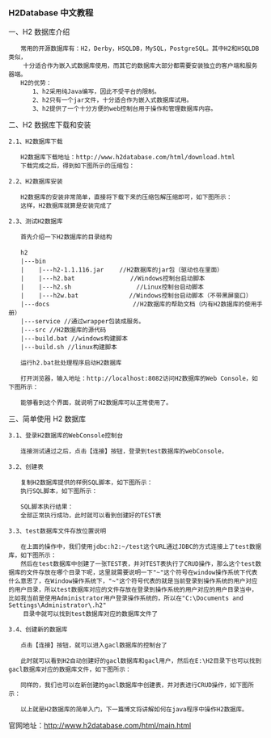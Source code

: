 ### H2Database 中文教程

一、H2 数据库介绍

    　　常用的开源数据库有：H2，Derby，HSQLDB，MySQL，PostgreSQL。其中H2和HSQLDB类似，
        十分适合作为嵌入式数据库使用，而其它的数据库大部分都需要安装独立的客户端和服务器端。
    　　H2的优势：
    　　　　1、h2采用纯Java编写，因此不受平台的限制。
    　　　　2、h2只有一个jar文件，十分适合作为嵌入式数据库试用。
    　　　　3、h2提供了一个十分方便的web控制台用于操作和管理数据库内容。

二、H2 数据库下载和安装

    2.1、H2数据库下载

    　　H2数据库下载地址：http://www.h2database.com/html/download.html
    　　下载完成之后，得到如下图所示的压缩包：

    2.2、H2数据库安装

    　　H2数据库的安装非常简单，直接将下载下来的压缩包解压缩即可，如下图所示：
    　　这样，H2数据库就算是安装完成了

    2.3、测试H2数据库

    　　首先介绍一下H2数据库的目录结构

    　　h2
    　　|---bin
    　　|    |---h2-1.1.116.jar 　　//H2数据库的jar包（驱动也在里面）
    　　|    |---h2.bat         　　   //Windows控制台启动脚本
    　　|    |---h2.sh                  //Linux控制台启动脚本
    　　|    |---h2w.bat              //Windows控制台启动脚本（不带黑屏窗口）
    　　|---docs                       //H2数据库的帮助文档（内有H2数据库的使用手册）
    　　|---service //通过wrapper包装成服务。
    　　|---src //H2数据库的源代码
    　　|---build.bat //windows构建脚本
    　　|---build.sh //linux构建脚本

    　　运行h2.bat批处理程序启动H2数据库

    　　打开浏览器，输入地址：http://localhost:8082访问H2数据库的Web Console，如下图所示：

    　　能够看到这个界面，就说明了H2数据库可以正常使用了。

三、简单使用 H2 数据库

    3.1、登录H2数据库的WebConsole控制台

    　　连接测试通过之后，点击【连接】按钮，登录到test数据库的webConsole，

    3.2、创建表

    　　复制H2数据库提供的样例SQL脚本，如下图所示：
    　　执行SQL脚本，如下图所示：

    　　SQL脚本执行结果：
    　　全部正常执行成功，此时就可以看到创建好的TEST表

    3.3、test数据库文件存放位置说明

    　　在上面的操作中，我们使用jdbc:h2:~/test这个URL通过JDBC的方式连接上了test数据库，如下图所示：
    　　然后在test数据库中创建了一张TEST表，并对TEST表执行了CRUD操作，那么这个test数据库的文件存放在哪个目录下呢，这里就需要说明一下"~"这个符号在window操作系统下代表什么意思了，在Window操作系统下，"~"这个符号代表的就是当前登录到操作系统的用户对应的用户目录，所以test数据库对应的文件存放在登录到操作系统的用户对应的用户目录当中，比如我当前是使用Administrator用户登录操作系统的，所以在"C:\Documents and Settings\Administrator\.h2"
        目录中就可以找到test数据库对应的数据库文件了

    3.4、创建新的数据库

    　　点击【连接】按钮，就可以进入gacl数据库的控制台了

    　　此时就可以看到H2自动创建好的gacl数据库和gacl用户，然后在E:\H2目录下也可以找到gacl数据库对应的数据库文件，如下图所示：

    　　同样的，我们也可以在新创建的gacl数据库中创建表，并对表进行CRUD操作，如下图所示：

    　　以上就是H2数据库的简单入门，下一篇博文将讲解如何在java程序中操作H2数据库。

官网地址：http://www.h2database.com/html/main.html
